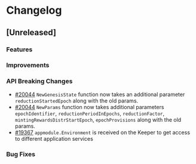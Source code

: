 <!--
Guiding Principles:
Changelogs are for humans, not machines.
There should be an entry for every single version.
The same types of changes should be grouped.
Versions and sections should be linkable.
The latest version comes first.
The release date of each version is displayed.
Mention whether you follow Semantic Versioning.
Usage:
Change log entries are to be added to the Unreleased section under the
appropriate stanza (see below). Each entry should ideally include a tag and
the Github issue reference in the following format:
* (<tag>) [#<issue-number>] Changelog message.
Types of changes (Stanzas):
"Features" for new features.
"Improvements" for changes in existing functionality.
"Deprecated" for soon-to-be removed features.
"Bug Fixes" for any bug fixes.
"API Breaking" for breaking exported APIs used by developers building on SDK.
Ref: https://keepachangelog.com/en/1.0.0/
-->

# Changelog

## [Unreleased]

### Features

### Improvements

### API Breaking Changes

* [#20044](https://github.com/cosmos/cosmos-sdk/pull/20044) `NewGenesisState` function now takes an additional parameter `reductionStartedEpoch` along with the old params.
* [#20044](https://github.com/cosmos/cosmos-sdk/pull/20044) `NewParams` function now takes additional parameters `epochIdentifier`, `reductionPeriodInEpochs`, `reductionFactor`, `mintingRewardsDistrStartEpoch`, `epochProvisions` along with the old params.
* [#19367](https://github.com/cosmos/cosmos-sdk/pull/19398) `appmodule.Environment` is received on the Keeper to get access to different application services

### Bug Fixes
